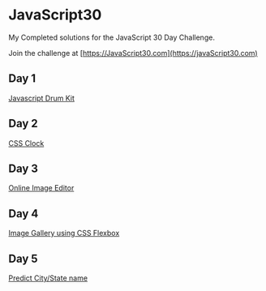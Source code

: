 # JavaScript30

My Completed solutions for the JavaScript 30 Day Challenge.

Join the challenge at [https://JavaScript30.com](https://javaScript30.com)

## Day 1 

[Javascript Drum Kit](day1/index.html)

## Day 2

[CSS Clock](day2/index.html)

## Day 3

[Online Image Editor](day3/index-START.html)

## Day 4

[Image Gallery using CSS Flexbox](day4/index.html)

## Day 5

[Predict City/State name ](day5/index.html)
